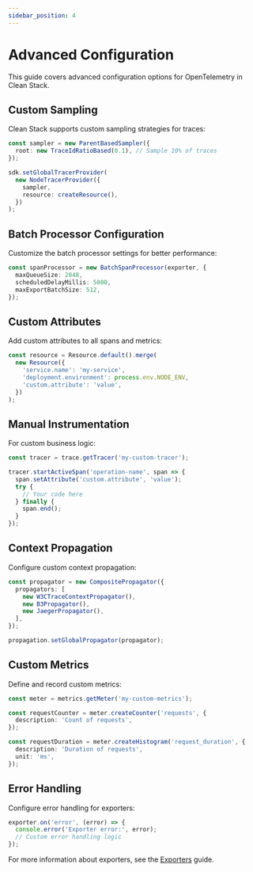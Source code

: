 ```yaml
---
sidebar_position: 4
---
```


# Advanced Configuration

This guide covers advanced configuration options for OpenTelemetry in Clean Stack.

## Custom Sampling

Clean Stack supports custom sampling strategies for traces:

```typescript
const sampler = new ParentBasedSampler({
  root: new TraceIdRatioBased(0.1), // Sample 10% of traces
});

sdk.setGlobalTracerProvider(
  new NodeTracerProvider({
    sampler,
    resource: createResource(),
  })
);
```

## Batch Processor Configuration

Customize the batch processor settings for better performance:

```typescript
const spanProcessor = new BatchSpanProcessor(exporter, {
  maxQueueSize: 2048,
  scheduledDelayMillis: 5000,
  maxExportBatchSize: 512,
});
```

## Custom Attributes

Add custom attributes to all spans and metrics:

```typescript
const resource = Resource.default().merge(
  new Resource({
    'service.name': 'my-service',
    'deployment.environment': process.env.NODE_ENV,
    'custom.attribute': 'value',
  })
);
```

## Manual Instrumentation

For custom business logic:

```typescript
const tracer = trace.getTracer('my-custom-tracer');

tracer.startActiveSpan('operation-name', span => {
  span.setAttribute('custom.attribute', 'value');
  try {
    // Your code here
  } finally {
    span.end();
  }
});
```

## Context Propagation

Configure custom context propagation:

```typescript
const propagator = new CompositePropagator({
  propagators: [
    new W3CTraceContextPropagator(),
    new B3Propagator(),
    new JaegerPropagator(),
  ],
});

propagation.setGlobalPropagator(propagator);
```

## Custom Metrics

Define and record custom metrics:

```typescript
const meter = metrics.getMeter('my-custom-metrics');

const requestCounter = meter.createCounter('requests', {
  description: 'Count of requests',
});

const requestDuration = meter.createHistogram('request_duration', {
  description: 'Duration of requests',
  unit: 'ms',
});
```

## Error Handling

Configure error handling for exporters:

```typescript
exporter.on('error', (error) => {
  console.error('Exporter error:', error);
  // Custom error handling logic
});
```

For more information about exporters, see the [Exporters](./exporters) guide.
